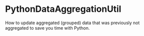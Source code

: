 # PythonDataAggregationUtil
How to update aggregated (grouped) data that was previously not aggregated to save you time with Python.
